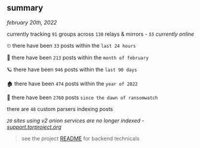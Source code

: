 
## summary
_february 20th, 2022_

currently tracking `91` groups across `130` relays & mirrors - _`55` currently online_

⏲ there have been `33` posts within the `last 24 hours`

🦈 there have been `213` posts within the `month of february`

🪐 there have been `946` posts within the `last 90 days`

🏚 there have been `474` posts within the `year of 2022`

🦕 there have been `2760` posts `since the dawn of ransomwatch`

there are `48` custom parsers indexing posts

_`20` sites using v2 onion services are no longer indexed - [support.torproject.org](https://support.torproject.org/onionservices/v2-deprecation/)_

> see the project [README](https://github.com/thetanz/ransomwatch#ransomwatch--) for backend technicals
